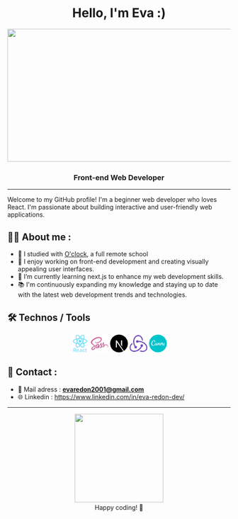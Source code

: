 <h1 align="center">Hello, I'm Eva :)</h1>

<div align="center">
  <img src="https://i.imgur.com/kyAienM.gif" width="900" height="300"/>
</div>

<h3 align="center">Front-end Web Developer</h3>

---

Welcome to my GitHub profile! I'm a beginner web developer who loves React. I'm passionate about building interactive and user-friendly web applications.

## 👨‍💻 About me :

- 💼 I studied with [O'clock](https://oclock.io/formations/developpeur-web), a full remote school
- 🔭 I enjoy working on front-end development and creating visually appealing user interfaces.
- 🌱 I’m currently learning next.js to enhance my web development skills.
- 📚 I'm continuously expanding my knowledge and staying up to date with the latest web development trends and technologies.

## 🛠️ Technos / Tools

<div align="center">
    <img src="https://raw.githubusercontent.com/devicons/devicon/master/icons/react/react-original-wordmark.svg" alt="react" width="40" height="40"/>
    <img src="https://raw.githubusercontent.com/devicons/devicon/55609aa5bd817ff167afce0d965585c92040787a/icons/sass/sass-original.svg" alt="sass" width="40" height="40"/>
    <img src="https://raw.githubusercontent.com/devicons/devicon/55609aa5bd817ff167afce0d965585c92040787a/icons/nextjs/nextjs-original.svg" alt="nextjs" width="40" height="40"/>
    <img src="https://raw.githubusercontent.com/devicons/devicon/55609aa5bd817ff167afce0d965585c92040787a/icons/redux/redux-original.svg" alt="redux" width="40" height="40"/>
    <img src="https://raw.githubusercontent.com/devicons/devicon/55609aa5bd817ff167afce0d965585c92040787a/icons/canva/canva-original.svg" alt="canva" width="40" height="40"/>
</div>


## 📱 Contact :

- 📧 Mail adress : **<evaredon2001@gmail.com>**
- 🌐 Linkedin : https://www.linkedin.com/in/eva-redon-dev/

---

<div align="center">
  <img src="https://camo.githubusercontent.com/691cdc5f9c4dc0e88650b97d480af9237d9422963bd1184f95e00087d3aa8bbd/68747470733a2f2f692e696d6775722e636f6d2f72486c456444712e676966" width="200" height="200"/>
  <br />
  Happy coding! 🌻
</div>

